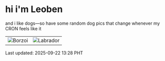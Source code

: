 # hi i'm Leoben

and i like dogs—so have some random dog pics that change whenever my CRON feels like it

|  |  |
|--------|----------|
| ![Borzoi](https://random-dog-vercel.vercel.app/api/random-borzoi?v=1758518886) | ![Labrador](https://random-dog-vercel.vercel.app/api/random-labrador?v=1758518886) |

Last updated: 2025-09-22 13:28 PHT
